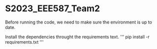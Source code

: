 # S2023_EEE587_Team2
Before running the code, we need to make sure the environment is up to date.

Install the dependencies throught the requirements text.
'''
pip install -r requirements.txt
'''

